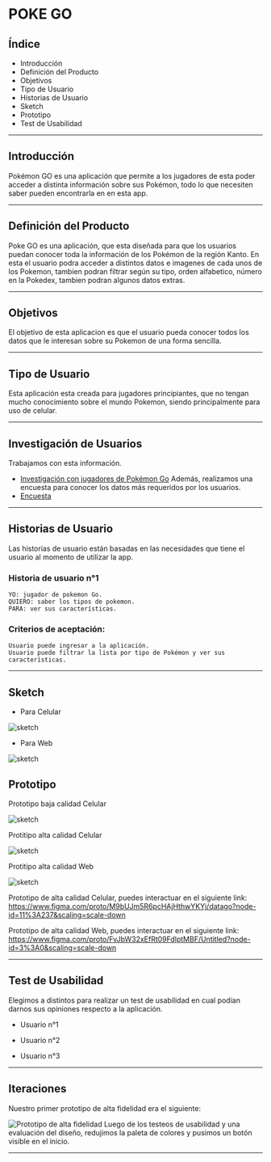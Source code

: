 # POKE GO

## Índice
 * Introducción
 * Definición del Producto
 * Objetivos
 * Tipo de Usuario
 * Historias de Usuario
 * Sketch
 * Prototipo
 * Test de Usabilidad
 

***

## Introducción

Pokémon GO es una aplicación que permite a los jugadores de esta poder acceder a distinta información sobre sus Pokémon, todo lo que necesiten saber pueden encontrarla en en esta app. 

***

## Definición del Producto

Poke GO es una aplicación, que esta diseñada para que los usuarios puedan conocer toda la información de los Pokémon de la región Kanto. En esta el usuario podra acceder a distintos datos e imagenes de cada unos de los Pokemon, tambien podran filtrar según su tipo, orden alfabetico, número en la Pokedex, tambien podran algunos datos extras. 

***

## Objetivos 

El objetivo de esta aplicacion es que el usuario pueda conocer todos los datos que le interesan sobre su Pokemon de una forma sencilla.

***

## Tipo de Usuario

Esta aplicación esta creada para jugadores principiantes, que no tengan mucho conocimiento sobre el mundo Pokemon, siendo principalmente para uso de celular. 

***

## Investigación de Usuarios

Trabajamos con esta información.
  * [Investigación con jugadores de Pokémon Go](/src/data/pokemon/README.md)
Además, realizamos una encuesta para conocer los datos más requeridos por los usuarios.
 * [Encuesta](https://docs.google.com/forms/d/1A7PbRXvtuqibHezhHK4Vnfy-BH_RQx6fwVYxbT7zYq8/edit#response=ACYDBNhKXB2C3jObFocfhslCVidxrFNnmNz_dOyJWbBS)

*** 

## Historias de Usuario

Las historias de usuario están basadas en las necesidades que tiene el usuario al momento de utilizar la app. 


### Historia de usuario n°1

    YO: jugador de pokemon Go.
    QUIERO: saber los tipos de pokemon.
    PARA: ver sus características.


  ### Criterios de aceptación:

    Usuario puede ingresar a la aplicación.
    Usuario puede filtrar la lista por tipo de Pokémon y ver sus características.
   

*** 
## Sketch 

* Para Celular

 ![ sketch](/src/img/celu.jpg)

* Para Web 

![ sketch](/src/img/web.jpg)


## Prototipo

Prototipo baja calidad Celular 

![ sketch](/src/img/ProtBC.PNG)

Protitipo alta calidad Celular

![ sketch](/src/img/ProtAC.PNG)

Protitipo alta calidad Web

![ sketch](/src/img/ProtACWeb.PNG)


Prototipo de alta calidad Celular, puedes interactuar en el siguiente link: 
https://www.figma.com/proto/M9bUJm5R6pcHAjHthwYKYj/datago?node-id=11%3A237&scaling=scale-down

Prototipo de alta calidad Web, puedes interactuar en el siguiente link: 
https://www.figma.com/proto/FvJbW32xEfRt09FdlptMBF/Untitled?node-id=3%3A0&scaling=scale-down


***

## Test de Usabilidad
 
Elegimos a distintos para realizar un test de usabilidad en cual podían darnos sus opiniones respecto a la aplicación. 

* Usuario n°1 

* Usuario n°2

* Usuario n°3

***

## Iteraciones
Nuestro primer prototipo de alta fidelidad era el siguiente:

![ Prototipo de alta fidelidad](/src/img/prototipoAFversion1.png)
Luego de los testeos de usabilidad y una evaluación del diseño, redujimos la paleta de colores y pusimos un botón visible en el inicio.

***